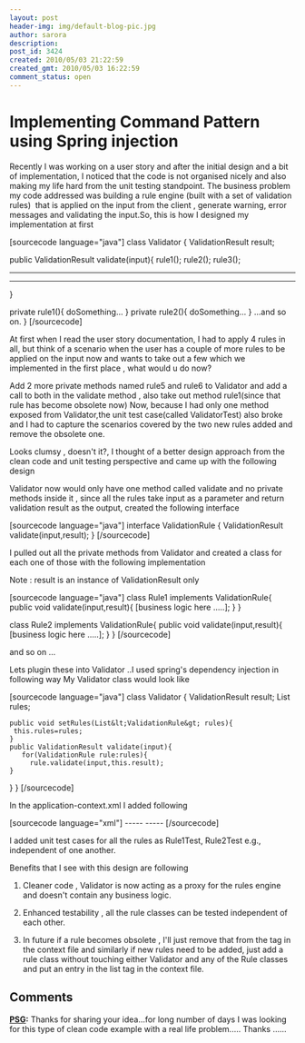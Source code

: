 ```yaml
---
layout: post
header-img: img/default-blog-pic.jpg
author: sarora
description: 
post_id: 3424
created: 2010/05/03 21:22:59
created_gmt: 2010/05/03 16:22:59
comment_status: open
---
```


# Implementing Command Pattern using Spring injection

Recently I was working on a user story and after the initial design and a bit of implementation, I noticed that the code is not organised nicely and also making my life hard from the unit testing standpoint. The business problem my code addressed was building a rule engine (built with a set of validation rules)  that is applied on the input from the client , generate warning, error messages and validating the input.So, this is how I designed my implementation at first

[sourcecode language="java"] class Validator { ValidationResult result;

public ValidationResult validate(input){ rule1(); rule2(); rule3();

* * *

* * *

}

private rule1(){ doSomething... } private rule2(){ doSomething... } ...and so on. } [/sourcecode]

At first when I read the user story documentation, I had to apply 4 rules in all, but think of a scenario when the user has a couple of more rules to be applied on the input now and wants to take out a few which we implemented in the first place , what would u do now?

Add 2 more private methods named rule5 and rule6 to Validator and add a call to both in the validate method , also take out method rule1(since that rule has become obsolete now) Now, because I had only one method exposed from Validator,the unit test case(called ValidatorTest) also broke and I had to capture the scenarios covered by the two new rules added and remove the obsolete one.

Looks clumsy , doesn't it?, I thought of a better design approach from the clean code and unit testing perspective and came up with the following design

Validator now would only have one method called validate and no private methods inside it , since all the rules take input as a parameter and return validation result as the output, created the following interface

[sourcecode language="java"] interface ValidationRule { ValidationResult validate(input,result); } [/sourcecode]

I pulled out all the private methods from Validator and created a class for each one of those with the following implementation

Note : result is an instance of ValidationResult only

[sourcecode language="java"] class Rule1 implements ValidationRule{ public void validate(input,result){ [business logic here .....]; } }

class Rule2 implements ValidationRule{ public void validate(input,result){ [business logic here .....]; } } [/sourcecode]

and so on ...

Lets plugin these into Validator ..I used spring's dependency injection in following way My Validator class would look like

[sourcecode language="java"] class Validator { ValidationResult result; List<ValidationRule> rules;
    
    
    public void setRules(List&lt;ValidationRule&gt; rules){
     this.rules=rules;
    }
    public ValidationResult validate(input){
       for(ValidationRule rule:rules){
         rule.validate(input,this.result);
    }
    

} } [/sourcecode]

In the application-context.xml I added following

[sourcecode language="xml"] <bean id="validator"> <property name="rules"> <list> <bean class="com.xebia.business.rules.Rule1"/> <bean class="com.xebia.business.rules.Rule2"/> <bean class="com.xebia.business.rules.Rule3"/> \----- \----- </list> </property> </bean> [/sourcecode]

I added unit test cases for all the rules as Rule1Test, Rule2Test e.g., independent of one another.

Benefits that I see with this design are following

  1. Cleaner code , Validator is now acting as a proxy for the rules engine and doesn't contain any business logic.

  2. Enhanced testability , all the rule classes can be tested independent of each other.

  3. In future if a rule becomes obsolete , I'll just remove that from the <list> tag in the context file and similarly if new rules need to be added, just add a rule class without touching either Validator and any of the Rule classes and put an entry in the list tag in the context file.

## Comments

**[PSG](#6022 "2011-10-14 00:49:06"):** Thanks for sharing your idea...for long number of days I was looking for this type of clean code example with a real life problem..... Thanks ......

